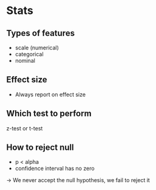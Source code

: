 # Stats

## Types of features
- scale (numerical)
- categorical
- nominal 

## Effect size
- Always report on effect size

## Which test to perform
z-test or t-test

## How to reject null
- p < alpha
- confidence interval has no zero

-> We never accept the null hypothesis, we fail to reject it

